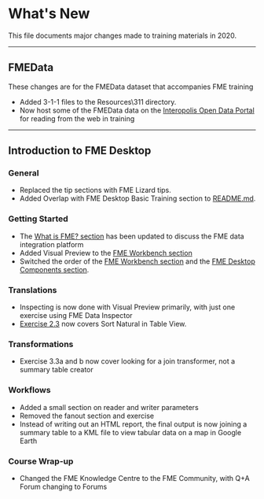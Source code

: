 # What's New

This file documents major changes made to training materials in 2020.

---

## FMEData

These changes are for the FMEData dataset that accompanies FME training

- Added 3-1-1 files to the Resources\\311 directory.
- Now host some of the FMEData data on the [Interopolis Open Data Portal](fme.ly/interopolis) for reading from the web in training

---

## Introduction to FME Desktop

### General

- Replaced the tip sections with FME Lizard tips.
- Added Overlap with FME Desktop Basic Training section to [README.md](..\README.md).

### Getting Started

- The [What is FME? section](..\1.getting-started\1.02.what-is-fme.md) has been updated to discuss the FME data integration platform
- Added Visual Preview to the [FME Workbench section](..\1.getting-started\1.03.fme-workbench.md)
- Switched the order of the [FME Workbench section](..\1.getting-started\1.03.fme-workbench.md) and the [FME Desktop Components section](..\1.getting-started\1.04.fme-components.md).

### Translations

- Inspecting is now done with Visual Preview primarily, with just one exercise using FME Data Inspector
- [Exercise 2.3](2.translations\2.07.ex2.3.md) now covers Sort Natural in Table View.

### Transformations

- Exercise 3.3a and b now cover looking for a join transformer, not a summary table creator

### Workflows

- Added a small section on reader and writer parameters
- Removed the fanout section and exercise
- Instead of writing out an HTML report, the final output is now joining a summary table to a KML file to view tabular data on a map in Google Earth

### Course Wrap-up

- Changed the FME Knowledge Centre to the FME Community, with Q+A Forum changing to Forums
